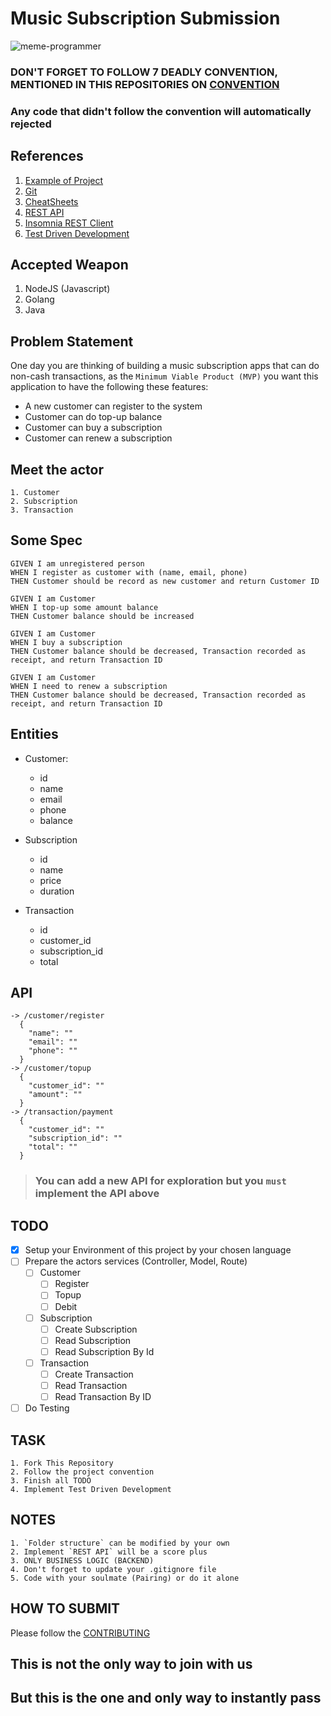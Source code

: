 # Music Subscription Submission

![meme-programmer](https://cupheadmemes.com/wp-content/uploads/2018/08/Best-Programming-Memes-80.jpg) 

### DON'T FORGET TO FOLLOW 7 DEADLY CONVENTION, MENTIONED IN THIS REPOSITORIES ON [CONVENTION](https://github.com/Aldiwildan77/music-subscription/blob/master/CONVENTION.md)
### Any code that didn't follow the convention will automatically rejected

## <b>References</b> 
1. [Example of Project](https://github.com/meong1234/fintech)
2. [Git](https://try.github.io/)
3. [CheatSheets](https://devhints.io/)
4. [REST API](https://restfulapi.net/)
5. [Insomnia REST Client](https://insomnia.rest/)
6. [Test Driven Development](https://www.freecodecamp.org/news/test-driven-development-what-it-is-and-what-it-is-not-41fa6bca02a2/)

## <b>Accepted Weapon</b>
1. NodeJS (Javascript)
2. Golang
3. Java

## <b>Problem Statement</b>
One day you are thinking of building a music subscription apps that can do non-cash transactions, as the `Minimum Viable Product (MVP)` you want this application to have the following these features:

* A new customer can register to the system
* Customer can do top-up balance
* Customer can buy a subscription
* Customer can renew a subscription

## <b>Meet the actor</b>
```
1. Customer
2. Subscription 
3. Transaction
```

## <b>Some Spec</b>
```
GIVEN I am unregistered person
WHEN I register as customer with (name, email, phone)
THEN Customer should be record as new customer and return Customer ID

GIVEN I am Customer
WHEN I top-up some amount balance
THEN Customer balance should be increased

GIVEN I am Customer 
WHEN I buy a subscription
THEN Customer balance should be decreased, Transaction recorded as receipt, and return Transaction ID

GIVEN I am Customer
WHEN I need to renew a subscription
THEN Customer balance should be decreased, Transaction recorded as receipt, and return Transaction ID
```

## <b>Entities</b>
* Customer: 
  * id
  * name
  * email
  * phone
  * balance

* Subscription 
  * id
  * name
  * price
  * duration

* Transaction
  * id
  * customer_id
  * subscription_id
  * total

## <b>API</b>
```
-> /customer/register
  {
    "name": ""
    "email": ""
    "phone": ""
  }
-> /customer/topup
  {
    "customer_id": ""
    "amount": ""
  }
-> /transaction/payment
  {
    "customer_id": ""
    "subscription_id": ""
    "total": ""
  }
```
> ### You can add a new API for exploration but you `must` implement the API above

## <b>TODO</b>
* [x] Setup your Environment of this project by your chosen language
* [ ] Prepare the actors services (Controller, Model, Route)
  * [ ] Customer
    * [ ] Register
    * [ ] Topup
    * [ ] Debit
  * [ ] Subscription
    * [ ] Create Subscription
    * [ ] Read Subscription
    * [ ] Read Subscription By Id
  * [ ] Transaction
    * [ ] Create Transaction
    * [ ] Read Transaction 
    * [ ] Read Transaction By ID
* [ ] Do Testing

## <b>TASK</b>
```
1. Fork This Repository
2. Follow the project convention
3. Finish all TODO
4. Implement Test Driven Development
```

## <b>NOTES</b>
``` 
1. `Folder structure` can be modified by your own  
2. Implement `REST API` will be a score plus
3. ONLY BUSINESS LOGIC (BACKEND) 
4. Don't forget to update your .gitignore file
5. Code with your soulmate (Pairing) or do it alone
```

## <b>HOW TO SUBMIT</b>
Please follow the [CONTRIBUTING](https://github.com/Aldiwildan77/music-subscription/blob/master/CONTRIBUTING.md)

## This is not the only way to join with us
## But this is the one and only way to instantly pass
